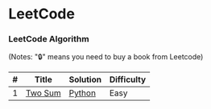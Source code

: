 # LeetCode

### LeetCode Algorithm

(Notes: "🔒" means you need to buy a book from Leetcode)

| #   | Title                                             | Solution                         | Difficulty |
| --- | ------------------------------------------------- | -------------------------------- | ---------- |
| 1   | [Two Sum](https://leetcode.com/problems/two-sum/) | [Python](./algorithm/TwoSum.py) | Easy       |
